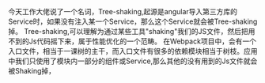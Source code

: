 今天工作大佬说了一个名词，Tree-shaking,起源是angular导入第三方库的Service时，如果没有注入某一个Service，那么这个Service就会被Tree-shaking掉。
Tree-shaking,可以理解为通过某些工具"shaking"我们的JS文件，然后把用不到的Js代码摇下来，属于性能优化的一个范畴。
在Webpack项目中，会有一个入口文件，相当于一课树的主干，而入口文件有很多的依赖模块相当于树枝。应用中我们只使用了模块内一部分的组件或Service,那么其他的没有用到的Js文件就会被Shaking掉，